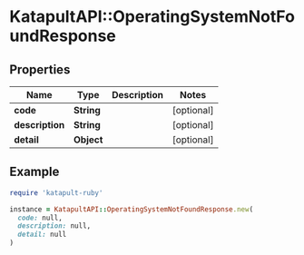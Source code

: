# KatapultAPI::OperatingSystemNotFoundResponse

## Properties

| Name | Type | Description | Notes |
| ---- | ---- | ----------- | ----- |
| **code** | **String** |  | [optional] |
| **description** | **String** |  | [optional] |
| **detail** | **Object** |  | [optional] |

## Example

```ruby
require 'katapult-ruby'

instance = KatapultAPI::OperatingSystemNotFoundResponse.new(
  code: null,
  description: null,
  detail: null
)
```

